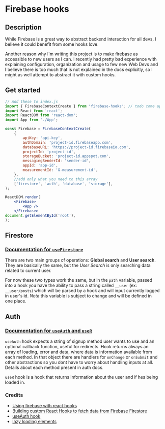# Firebase hooks

## Description

While Firebase is a great way to abstract backend interaction for all devs, I believe it could benefit from some hooks love.

Another reason why I'm writing this project is to make firebase as accessible to new users as I can.
I recently had pretty bad experience with explaining configuration, organization and usage to few new Web Devs and I believe there is too much that is not explained in the docs explicitly, so I might as well attempt to abstract it with custom hooks.

## Get started

```jsx
// Add these to index.js
import { FirebaseContextCreate } from 'firebase-hooks'; // todo come up with name
import React from 'react';
import ReactDOM from 'react-dom';
import App from './App';

const Firebase = FirebaseContextCreate(
	{
		apiKey: 'api-key',
		authDomain: 'project-id.firebaseapp.com',
		databaseURL: 'https://project-id.firebaseio.com',
		projectId: 'project-id',
		storageBucket: 'project-id.appspot.com',
		messagingSenderId: 'sender-id',
		appId: 'app-id',
		measurementId: 'G-measurement-id',
	},
    //add only what you need to this array
	['firestore', 'auth', 'database', 'storage'],
);

ReactDOM.render(
	<Firebase>
		<App />
	</Firebase>
document.getElementById('root'),
);
```

## Firestore

### [Documentation for `useFirestore`](./docs/firestore.md)

There are two main groups of operations: **Global search** and **User search**. They are basically the same, but the _User Search_ is only searching data related to current user.

For now these two types work the same, but in the `path` variable, passed into a hook you have the ability to pass a string called `__user` (ex: `__user/posts`) which will be parsed by a hook and will input currently logged in user's id.
_Note_ this variable is subject to change and will be defined in one place.

## Auth

### [Documentation for `useAuth` and `useR`](./docs/auth.md)

`useAuth` hook expects a string of signup method user wants to use and an optional callback function, useful for redirects.
Hook returns always an array of loading, error and data, where data is information available from each method. In that object there are handlers for `onChange` or `onSubmit` and other abstractions so you dont have to worry about handling inputs at all. Details about each method present in auth docs.

`useR` hook is a hook that returns information about the user and if hes being loaded in.

### Credits

-    [Using firebase with react hooks](https://benmcmahen.com/using-firebase-with-react-hooks/)
-    [Building custom React Hooks to fetch data from Firebase Firestore](https://www.williamkurniawan.com/blog/building-custom-react-hooks-to-fetch-data-from-firebase-firestore)
-    [useAuth hook](https://usehooks.com/useAuth/)
-    [lazy loading elements](https://medium.com/@prawira/react-conditional-import-conditional-css-import-110cc58e0da6)
